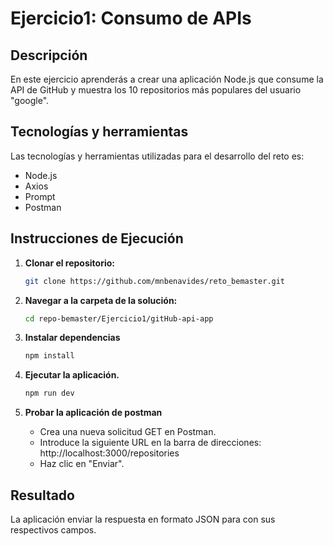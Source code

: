 # Ejercicio1: Consumo de APIs
## Descripción 
En este ejercicio aprenderás a crear una aplicación Node.js que consume la API de GitHub y muestra los 10 repositorios más populares del usuario "google".

## Tecnologías y herramientas

Las tecnologías y herramientas utilizadas para el desarrollo del reto es:

* Node.js
* Axios
* Prompt
* Postman

## Instrucciones de Ejecución

1. **Clonar el repositorio:**
    ```bash
    git clone https://github.com/mnbenavides/reto_bemaster.git
    ```

2. **Navegar a la carpeta de la solución:**
    ```bash
    cd repo-bemaster/Ejercicio1/gitHub-api-app
    ```

3. **Instalar dependencias**
    ```bash
    npm install
    ```

4. **Ejecutar la aplicación.**
    ```bash
    npm run dev
    ```

5. **Probar la aplicación de postman**
    * Crea una nueva solicitud GET en Postman.
    * Introduce la siguiente URL en la barra de     direcciones: http://localhost:3000/repositories
    * Haz clic en "Enviar".

## Resultado
La aplicación enviar la respuesta en formato JSON para con sus respectivos campos.

